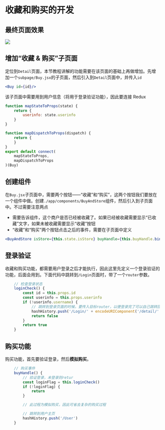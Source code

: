 
# 收藏和购买的开发


## 最终页面效果

![](http://images2015.cnblogs.com/blog/138012/201701/138012-20170124221152503-437566496.png)

## 增加“收藏 & 购买”子页面

定位到`Detail`页面，本节教程讲解的功能需要在该页面的基础上再做增加。先增加一个`subpage/Buy.jsx`的子页面，然后引入到`Detail`页面中，并传入`id`

```jsx
<Buy id={id}/>
```

该子页面中需要用到用户信息（将用于登录验证功能），因此要连接 Redux

```jsx
function mapStateToProps(state) {
    return {
        userinfo: state.userinfo
    }
}

function mapDispatchToProps(dispatch) {
    return {
    }
}
export default connect(
    mapStateToProps,
    mapDispatchToProps
)(Buy)
```

## 创建组件

在`Buy.jsx`子页面中，需要两个按钮——“收藏”和“购买”，这两个按钮我们要放在一个组件中做。创建`./app/components/BuyAndStore`组件，然后引入到子页面中。不过需要注意两点

- 需要告诉组件，这个商户是否已经被收藏了。如果已经被收藏需要显示“已收藏”文字，如果未被收藏需要显示“收藏”按钮
- “收藏”和“购买”两个按钮点击之后的事件，需要在子页面中定义

```jsx
<BuyAndStore isStore={this.state.isStore} buyHandle={this.buyHandle.bind(this)} storeHandle={this.storeHandle.bind(this)}/>
```

## 登录验证

收藏和购买功能，都需要用户登录之后才能执行，因此这里先定义一个登录验证的功能，后面会用到。下面代码中跳转到`/Login`页面时，带了一个`router`参数。

```jsx
    // 检查登录状态
    loginCheck() {
        const id = this.props.id
        const userinfo = this.props.userinfo
        if (!userinfo.username) {
            // 跳转到登录页面的时候，要传入目标router，以便登录完了可以自己跳转回来
            hashHistory.push('/Login/' + encodeURIComponent('/detail/' + id))
            return false
        }
        return true
    }
```

## 购买功能

购买功能，首先要验证登录，然后**模拟购买**。

```jsx
    // 购买事件
    buyHandle() {
        // 验证登录，未登录则retur
        const loginFlag = this.loginCheck()
        if (!loginFlag) {
            return
        }

        // 此过程为模拟购买，因此可省去复杂的购买过程

        // 跳转到用户主页
        hashHistory.push('/User')
    }
```